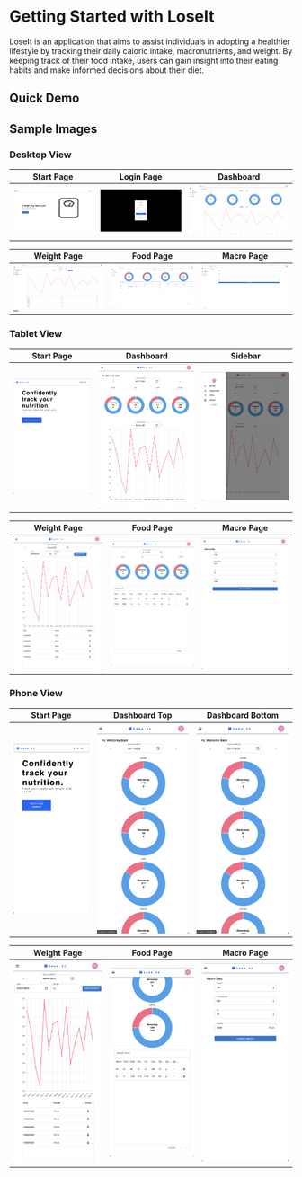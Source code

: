 # Getting Started with LoseIt
LoseIt is an application that aims to assist individuals in adopting a healthier lifestyle by tracking their daily caloric intake, macronutrients, and weight. By keeping track of their food intake, users can gain insight into their eating habits and make informed decisions about their diet.

## Quick Demo

## Sample Images

### Desktop View
| Start Page | Login Page | Dashboard |
|:---:|:---:|:---:|
|![start page image](./readme-img/desktop/startpage.png)|![login page image](./readme-img/desktop/login.png)|![dashboard page image](./readme-img/desktop/dashboard.png)|

| Weight Page | Food Page | Macro Page |
|:---:|:---:|:---:|
|![weight page image](./readme-img/desktop/weight.png)|![food page image](./readme-img/desktop/food.png)|![macro page image](./readme-img/desktop/macro.png)|

### Tablet View
| Start Page | Dashboard| Sidebar|
|:---:|:---:|:---:|
|![start page image](./readme-img/tablet/startpage-tab.png)|![dashboard image](./readme-img/tablet/dashboard-tab.png)|![sidebar](./readme-img/tablet/sidebar-tab.png)|

| Weight Page | Food Page | Macro Page |
|:---:|:---:|:---:|
|![weight page image](./readme-img/tablet/weight-tab.png)|![food page image](./readme-img/tablet/food-tab.png)|![macro page image](./readme-img/tablet/macro-tab.png)|

### Phone View
| Start Page | Dashboard Top | Dashboard Bottom|
|:---:|:---:|:---:|
|![start page image](./readme-img/phone/startpage-phone.png)|![dashboard image](./readme-img/phone/macro-dashboard-top.png)|![sidebar](./readme-img/phone/macro-dashboard-top.png)|

| Weight Page | Food Page | Macro Page |
|:---:|:---:|:---:|
|![weight page image](./readme-img/phone/weight-phone.png)|![food page image](./readme-img/phone/food-phone-bot.png)|![macro page image](./readme-img/phone/macro-phone.png)| 